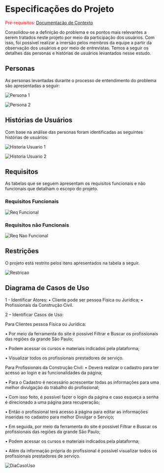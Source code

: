 # Especificações do Projeto

<span style="color:red">Pré-requisitos: <a href="1-Documentação de Contexto.md"> Documentação de Contexto</a></span>

Consolidou-se a definição do problema e os pontos mais relevantes a serem tratados neste projeto por meio da participação dos usuários. Com isso, foi possível realizar a imersão pelos membros da equipe a partir da observação dos usuários e por meio de entrevistas. Temos a seguir os detalhes das personas e histórias de usuários levantados nesse estudo. 

## Personas

As personas levantadas durante o processo de entendimento do problema são apresentadas a seguir:

![Persona 1](img/Persona-1.JPG)

![Persona 2](img/Persona-2.JPG)


## Histórias de Usuários

Com base na análise das personas foram identificadas as seguintes histórias de usuários:

![Historia Usuario 1](img/HisUsuario-1.JPG)

![Historia Usuario 2](img/HisUsuario-2.JPG)


## Requisitos

As tabelas que se seguem apresentam os requisitos funcionais e não funcionais que detalham o escopo do projeto.

### Requisitos Funcionais

![Req Funcional](img/ReqFunc.JPG)

### Requisitos não Funcionais

![Req Nao Funcional](img/ReqNaoFunc.JPG)


## Restrições

O projeto está restrito pelos itens apresentados na tabela a seguir.

![Restricao](img/Restricao.JPG)

## Diagrama de Casos de Uso

1 - Identificar Atores:
•	Cliente pode ser pessoa Física ou Jurídica;
•	Profissionais da Construção Civil.

2 – Identificar Casos de Uso:

Para Clientes pessoa Física ou Jurídica:

•	Por meio da ferramenta do site é possível Filtrar e Buscar os profissionais das regiões da grande São Paulo;

•	Podem acessar os cursos e materiais indicados pela plataforma;

•	Visualizar todos os profissionais prestadores de serviço.

Para Profissionais da Construção Civil:
•	Deverá realizar o cadastro para ter acesso ao login e as funcionalidades da página;

•	Para o Cadastro é necessário acrescentar todas as informações para uma melhor divulgação do trabalho do profissional;

•	Com isso feito, é possível fazer o login da página e caso esqueça a senha é direcionado a uma página para recuperação;

•	Então o profissional terá acesso à página para editar as informações inseridas no cadastro para melhor Divulgar o Serviço;

•	Em seguida, por meio da ferramenta do site é possível Filtrar e Buscar os profissionais das regiões da grande São Paulo;

•	Podem acessar os cursos e materiais indicados pela plataforma;

•	Além da informação própria do profissional é possível visualizar todos os profissionais prestadores de serviço.


![DiaCasoUso](img/DiagramaCasoUso.JPG)


